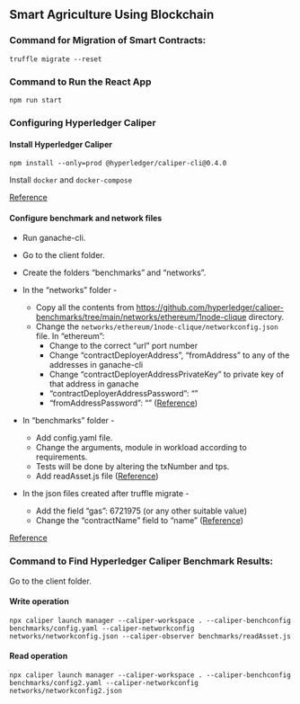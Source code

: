 ## Smart Agriculture Using Blockchain

### Command for Migration of Smart Contracts:

```
truffle migrate --reset
```

### Command to Run the React App

```
npm run start
```

### Configuring Hyperledger Caliper

#### Install Hyperledger Caliper
```
npm install --only=prod @hyperledger/caliper-cli@0.4.0
```
Install <code>docker</code> and <code>docker-compose</code>

[Reference](https://hyperledger.github.io/caliper/v0.4.2/installing-caliper/)

#### Configure benchmark and network files

- Run ganache-cli.

- Go to the client folder.

- Create the folders “benchmarks” and “networks”.

- In the “networks” folder -
  - Copy all the contents from https://github.com/hyperledger/caliper-benchmarks/tree/main/networks/ethereum/1node-clique directory.
  - Change the <code>networks/ethereum/1node-clique/networkconfig.json</code> file. In “ethereum”:
      - Change to the correct “url” port number
      - Change “contractDeployerAddress”, “fromAddress” to any of the addresses in ganache-cli
      - Change “contractDeployerAddressPrivateKey” to private key of that address in ganache
      - “contractDeployerAddressPassword”: “”
      - “fromAddressPassword”: “” ([Reference](https://hyperledger.github.io/caliper/v0.3.2/ethereum-config/#connection-profile-example))

- In “benchmarks” folder -
  - Add config.yaml file.
  - Change the arguments, module in workload according to requirements.
  - Tests will be done by altering the txNumber and tps.
  - Add readAsset.js file ([Reference](https://hyperledger.github.io/caliper/v0.4.2/fabric-tutorial/tutorials-fabric-existing/#the-complete-workload-module))

- In the json files created after truffle migrate -
  - Add the field “gas”: 6721975 (or any other suitable value)
  - Change the “contractName” field to “name” ([Reference](https://hyperledger.github.io/caliper/v0.3.2/ethereum-config/#contract-definition-file))

[Reference](https://hyperledger.github.io/caliper/v0.4.2/fabric-tutorial/tutorials-fabric-existing/)

### Command to Find Hyperledger Caliper Benchmark Results:
Go to the client folder.

#### Write operation

```
npx caliper launch manager --caliper-workspace . --caliper-benchconfig benchmarks/config.yaml --caliper-networkconfig networks/networkconfig.json --caliper-observer benchmarks/readAsset.js
```

#### Read operation

```
npx caliper launch manager --caliper-workspace . --caliper-benchconfig benchmarks/config2.yaml --caliper-networkconfig networks/networkconfig2.json
```
